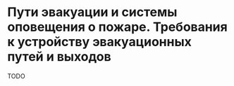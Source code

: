 # Пути эвакуации и системы оповещения о пожаре. Требования к устройству эвакуационных путей и выходов

TODO
